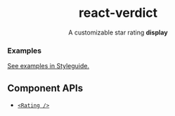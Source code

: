 <h1 align="center">react-verdict</h1>
<div align="center">
  
A customizable star rating **display**

</div>

### Examples
[See examples in Styleguide.](https://mmkari.github.io/react-verdict/#/Examples)

## Component APIs

- [`<Rating />`](https://mmkari.github.io/react-verdict/#/Components?id=ratingdisplay)
